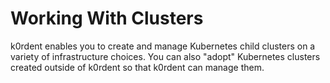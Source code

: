 # Working With Clusters

k0rdent enables you to create and manage Kubernetes child clusters on a variety of 
infrastructure choices.  You can also "adopt" Kubernetes clusters created outside of
k0rdent so that k0rdent can manage them.